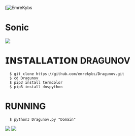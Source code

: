 [![EmreKybs](https://img.shields.io/badge/MadeBy-EmreKybs-blue)
# Sonic


<img src="https://github.com/emrekybs/Sonic/blob/main/3F3F.gif">

# 𝗜𝗡𝗦𝗧𝗔𝗟𝗟𝗔𝗧𝗜𝗢𝗡 DRAGUNOV

      $ git clone https://github.com/emrekybs/Dragunov.git
      $ cd Dragunov
      $ pip3 install termcolor
      $ pip3 install dnspython

# RUNNING
      $ python3 Dragunov.py "Domain"
<img src="https://github.com/emrekybs/Dragunov/blob/main/2.png">


<img src="https://github.com/emrekybs/Dragunov/blob/main/3.png">
